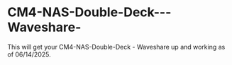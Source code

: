 # CM4-NAS-Double-Deck---Waveshare-
This will get your CM4-NAS-Double-Deck - Waveshare up and working as of 06/14/2025.
